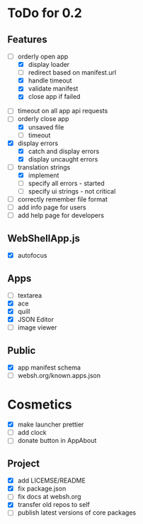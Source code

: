 # ToDo for 0.2

## Features
+ [ ] orderly open app
  * [x] display loader
  * [ ] redirect based on manifest.url
  * [x] handle timeout
  * [x] validate manifest
  * [x] close app if failed
* [ ] timeout on all app api requests
* [ ] orderly close app
  * [x] unsaved file
  * [ ] timeout
* [x] display errors
  * [x] catch and display errors
  * [x] display uncaught errors
* [ ] translation strings
  * [x] implement
  * [ ] specify all errors - started
  * [ ] specify ui strings - not critical
* [ ] correctly remember file format
* [ ] add info page for users
* [ ] add help page for developers

## WebShellApp.js
* [x] autofocus

## Apps
* [ ] textarea
* [x] ace
* [x] quill 
* [x] JSON Editor
* [ ] image viewer

## Public
* [x] app manifest schema
* [ ] websh.org/known.apps.json

# Cosmetics  
* [x] make launcher prettier
* [ ] add clock
* [ ] donate button in AppAbout

## Project
* [x] add LICEMSE/README
* [x] fix package.json
* [ ] fix docs at websh.org
* [x] transfer old repos to self
* [ ] publish latest versions of core packages